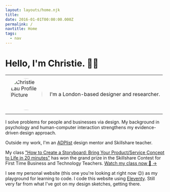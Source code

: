 ```yaml
---
layout: layouts/home.njk
title:
date: 2016-01-01T00:00:00.000Z
permalink: /
navtitle: Home
tags:
  - nav
---
```


# Hello, I'm Christie. <span>&#x1F481;&#x200D;&#x2640;&#xFE0F;</span>

<table>
<tbody>
<tr>
<td><img src="/static/img/christie-lau-ux-profile-pic.png" width="100px" style="border-radius: 100%; padding: 0.5em;" alt="Christie Lau Profile Picture"> </td>
<td>I'm a London-based designer and researcher.</td>
</tr>
</tbody>
</table>

I solve problems for people and businesses via design. My background in psychology and human-computer interaction strengthens my evidence-driven design approach.

Outside my work, I'm an <a href="https://adplist.org/mentors/christie-lau" target="_blank">ADPlist</a> design mentor and Skillshare teacher.

My class  <a href="https://skl.sh/2TOE5Qc" target="_blank">"How to Create a Storyboard: Bring Your Product/Service Concept to Life in 20 minutes"</a> has won the grand prize in the Skillshare Contest for First Time Business and Technology Teachers.
<a href="https://skl.sh/2TOE5Qc" target="_blank">Watch my class now <span>&#x1F440;</span> →</a>

I see my personal website (this one you're looking at right now <span>&#128521;</span>) as my playground for learning to code. I code this website using <a href="https://www.11ty.dev/" target="_blank"> Eleventy</a>. Still very far from what I've got on my design sketches, getting there.
